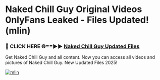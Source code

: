 # Naked Chill Guy Original Videos 0nlyFans Leaked - Files Updated! (mlin)

<h3>🔴 CLICK HERE 🌐==►► <a href="https://tinyurl.com/up5wt9bj" rel="nofollow">Naked Chill Guy Updated Files</a></h3>

Get Naked Chill Guy and all content. Now you can access all videos and pictures of Naked Chill Guy. New Updated Files 2025!

[![mlin](https://i.imgur.com/ABiUzMV.gif)](https://tinyurl.com/up5wt9bj)
